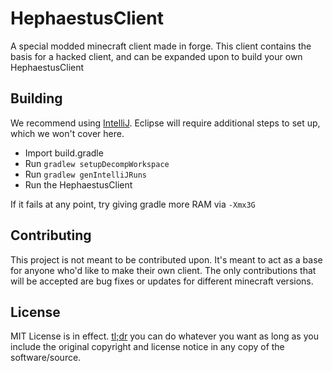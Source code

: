 # HephaestusClient
A special modded minecraft client made in forge. This client contains the basis for a hacked client, and can be expanded upon to build your own HephaestusClient

## Building
We recommend using [IntelliJ](https://www.jetbrains.com/idea/download/). Eclipse will require additional steps to set up, which we won't cover here.

- Import build.gradle
- Run `gradlew setupDecompWorkspace`
- Run `gradlew genIntelliJRuns`
- Run the HephaestusClient

If it fails at any point, try giving gradle more RAM via `-Xmx3G`

## Contributing
This project is not meant to be contributed upon. It's meant to act as a base for anyone who'd like to make their own client. The only contributions that will be accepted are bug fixes or updates for different minecraft versions.

## License

MIT License is in effect. [tl;dr](https://tldrlegal.com/license/mit-license) you can do whatever you want as long as you include the original copyright and license notice in any copy of the software/source.
